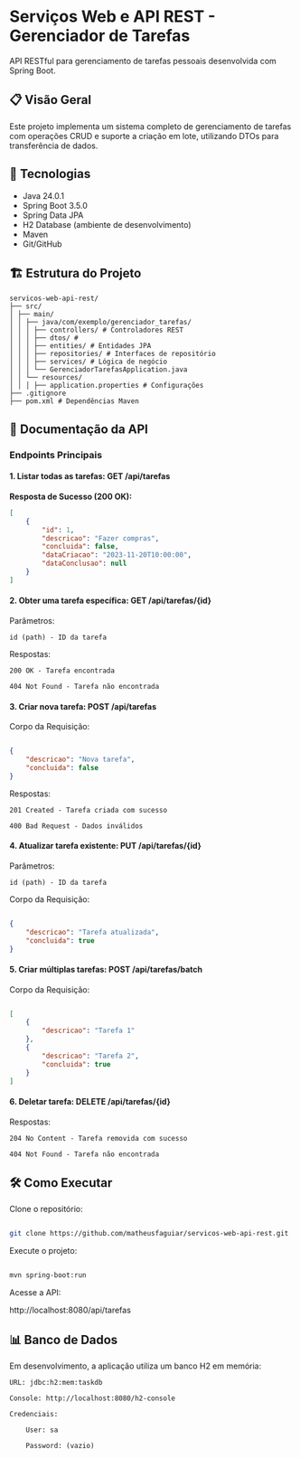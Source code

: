 # Serviços Web e API REST - Gerenciador de Tarefas

API RESTful para gerenciamento de tarefas pessoais desenvolvida com Spring Boot.

## 📋 Visão Geral

Este projeto implementa um sistema completo de gerenciamento de tarefas com operações CRUD e suporte a criação em lote, utilizando DTOs para transferência de dados.

## 🚀 Tecnologias

- Java 24.0.1
- Spring Boot 3.5.0
- Spring Data JPA
- H2 Database (ambiente de desenvolvimento)
- Maven
- Git/GitHub

## 🏗️ Estrutura do Projeto
```
servicos-web-api-rest/
├── src/
│ ├── main/
│ │ ├── java/com/exemplo/gerenciador_tarefas/
│ │ │ ├── controllers/ # Controladores REST
│ │ │ ├── dtos/ # 
│ │ │ ├── entities/ # Entidades JPA
│ │ │ ├── repositories/ # Interfaces de repositório
│ │ │ ├── services/ # Lógica de negócio
│ │ │ └── GerenciadorTarefasApplication.java
│ │ └── resources/
│ │ │ ├── application.properties # Configurações
├── .gitignore
├── pom.xml # Dependências Maven
```


## 📡 Documentação da API

### Endpoints Principais

#### 1. Listar todas as tarefas: GET /api/tarefas


**Resposta de Sucesso (200 OK):**
```json
[
    {
        "id": 1,
        "descricao": "Fazer compras",
        "concluida": false,
        "dataCriacao": "2023-11-20T10:00:00",
        "dataConclusao": null
    }
]
```

#### 2. Obter uma tarefa específica: GET /api/tarefas/{id}

Parâmetros:

    id (path) - ID da tarefa

Respostas:

    200 OK - Tarefa encontrada

    404 Not Found - Tarefa não encontrada

#### 3. Criar nova tarefa: POST /api/tarefas

Corpo da Requisição:
```json

{
    "descricao": "Nova tarefa",
    "concluida": false
}
```

Respostas:

    201 Created - Tarefa criada com sucesso

    400 Bad Request - Dados inválidos

#### 4. Atualizar tarefa existente: PUT /api/tarefas/{id}

Parâmetros:

    id (path) - ID da tarefa

Corpo da Requisição:
```json

{
    "descricao": "Tarefa atualizada",
    "concluida": true
}
```

#### 5. Criar múltiplas tarefas: POST /api/tarefas/batch

Corpo da Requisição:
```json

[
    {
        "descricao": "Tarefa 1"
    },
    {
        "descricao": "Tarefa 2",
        "concluida": true
    }
]
```

#### 6. Deletar tarefa: DELETE /api/tarefas/{id}

Respostas:

    204 No Content - Tarefa removida com sucesso

    404 Not Found - Tarefa não encontrada

## 🛠️ Como Executar

Clone o repositório:

```bash

git clone https://github.com/matheusfaguiar/servicos-web-api-rest.git
```
Execute o projeto:

```bash

mvn spring-boot:run
```

Acesse a API:

http://localhost:8080/api/tarefas

## 📊 Banco de Dados

Em desenvolvimento, a aplicação utiliza um banco H2 em memória:

    URL: jdbc:h2:mem:taskdb

    Console: http://localhost:8080/h2-console

    Credenciais:

        User: sa

        Password: (vazio)
